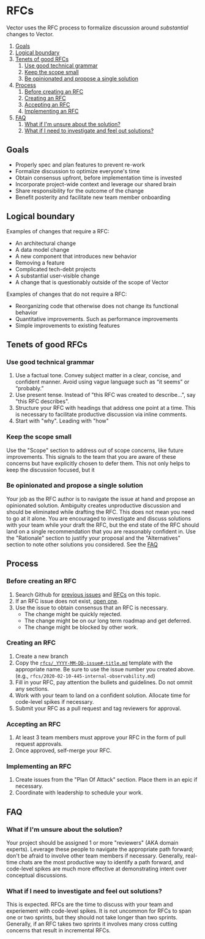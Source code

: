# RFCs

Vector uses the RFC process to formalize discussion around _substantial_ changes to Vector.

<!-- MarkdownTOC autolink="true" style="ordered" indent="   " -->

1. [Goals](#goals)
1. [Logical boundary](#logical-boundary)
1. [Tenets of good RFCs](#tenets-of-good-rfcs)
   1. [Use good technical grammar](#use-good-technical-grammar)
   1. [Keep the scope small](#keep-the-scope-small)
   1. [Be opinionated and propose a single solution](#be-opinionated-and-propose-a-single-solution)
1. [Process](#process)
   1. [Before creating an RFC](#before-creating-an-rfc)
   1. [Creating an RFC](#creating-an-rfc)
   1. [Accepting an RFC](#accepting-an-rfc)
   1. [Implementing an RFC](#implementing-an-rfc)
1. [FAQ](#faq)
   1. [What if I'm unsure about the solution?](#what-if-im-unsure-about-the-solution)
   1. [What if I need to investigate and feel out solutions?](#what-if-i-need-to-investigate-and-feel-out-solutions)

<!-- /MarkdownTOC -->


## Goals

* Properly spec and plan features to prevent re-work
* Formalize discussion to optimize everyone's time
* Obtain consensus upfront, before implementation time is invested
* Incorporate project-wide context and leverage our shared brain
* Share responsibility for the outcome of the change
* Benefit posterity and facilitate new team member onboarding

## Logical boundary

Examples of changes that require a RFC:

* An architectural change
* A data model change
* A new component that introduces new behavior
* Removing a feature
* Complicated tech-debt projects
* A substantial user-visible change
* A change that is questionably outside of the scope of Vector

Examples of changes that do not require a RFC:

* Reorganizing code that otherwise does not change its functional behavior
* Quantitative improvements. Such as performance improvements
* Simple improvements to existing features

## Tenets of good RFCs

### Use good technical grammar

1. Use a factual tone. Convey subject matter in a clear, concise, and confident manner. Avoid using vague language such
   as “it seems” or “probably.”
2. Use present tense. Instead of "this RFC was created to describe...", say "this RFC describes".
3. Structure your RFC with headings that address one point at a time. This is necessary to facilitate productive
   discussion via inline comments.
4. Start with "why". Leading with "how"

### Keep the scope small

Use the "Scope" section to address out of scope concerns, like future improvements. This signals to the team that
you are aware of these concerns but have explicitly chosen to defer them. This not only helps to keep the discussion
focused, but it

### Be opinionated and propose a single solution

Your job as the RFC author is to navigate the issue at hand and propose an opinionated solution. Ambiguity creates
unproductive discussion and should be eliminated while drafting the RFC. This does not mean you need to go at it alone.
You are encouraged to investigate and discuss solutions with your team while your draft the RFC, but the end state of
the RFC should land on a single recommendation that you are reasonably confident in. Use the "Rationale" section to
justify your proposal and the "Alternatives" section to note other solutions you considered. See the [FAQ](#f)

## Process

### Before creating an RFC

1. Search Github for [previous issues](https://github.com/timberio/vector/issues) and
   [RFCs](https://github.com/timberio/vector/tree/master/rfcs) on this topic.
1. If an RFC issue does not exist, [open one](https://github.com/timberio/vector/issues/new/choose).
1. Use the issue to obtain consensus that an RFC is necessary.
   * The change might be quickly rejected.
   * The change might be on our long term roadmap and get deferred.
   * The change might be blocked by other work.

### Creating an RFC

1. Create a new branch
1. Copy the [`rfcs/_YYYY-MM-DD-issue#-title.md`](rfcs/_YYYY-MM-DD-issue%23-title.md) template with the appropriate
   name. Be sure to use the issue number you created above. (e.g., `rfcs/2020-02-10-445-internal-observability.md`)
1. Fill in your RFC, pay attention the bullets and guidelines. Do not ommit any sections.
1. Work with your team to land on a confident solution. Allocate time for code-level spikes if necessary.
1. Submit your RFC as a pull request and tag reviewers for approval.

### Accepting an RFC

1. At least 3 team members must approve your RFC in the form of pull request approvals.
1. Once approved, self-merge your RFC.

### Implementing an RFC

1. Create issues from the "Plan Of Attack" section. Place them in an epic if necessary.
1. Coordinate with leadership to schedule your work.

## FAQ

### What if I'm unsure about the solution?

Your project should be assigned 1 or more "reviewers" (AKA domain experts). Leverage these people to navigate the
appropriate path forward; don't be afraid to involve other team members if necessary. Generally, real-time
chats are the most productive way to identify a path forward, and code-level spikes are much more effective at
demonstrating intent over conceptual discussions.

### What if I need to investigate and feel out solutions?

This is expected. RFCs are the time to discuss with your team and experiement with code-level spikes. It is not
uncommon for RFCs to span one or two sprints, but they should not take longer than two sprints. Generally, if an RFC
takes two sprints it involves many cross cutting concerns that result in incremental RFCs.

